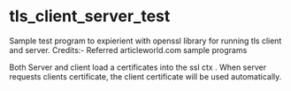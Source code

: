 # tls_client_server_test
Sample test program to expierient with openssl library for running tls client and server. Credits:- Referred articleworld.com sample programs

Both Server and client load a certificates into the ssl ctx . 
When server requests clients certificate, the client certificate will be used automatically.
